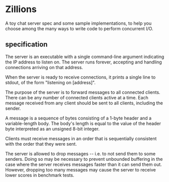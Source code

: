 # Zillions

A toy chat server spec and some sample implementations,
to help you choose among the many ways to write code to perform concurrent I/O.

## specification

The server is an executable with a single command-line argument indicating the IP address to listen on.
The server runs forever, accepting and handling connections arriving on that address.

When the server is ready to receive connections, it prints a single line to stdout, of the form
"listening on [address]".

The purpose of the server is to forward messages to all connected clients.
There can be any number of connected clients active at a time.
Each message received from any client should be sent to all clients, including the sender.

A message is a sequence of bytes consisting of a 1-byte header
and a variable-length body. The body's length is equal to the value of the header byte
interpreted as an unsigned 8-bit integer.

Clients must receive messages in an order that is sequentially consistent with
the order that they were sent.

The server is allowed to drop messages -- i.e. to not send them to some senders.
Doing so may be necessary to prevent unbounded buffering in the case where the
server receives messages faster than it can send them out.
However, dropping too many messages may cause the server to receive lower scores in benchmark tests.


